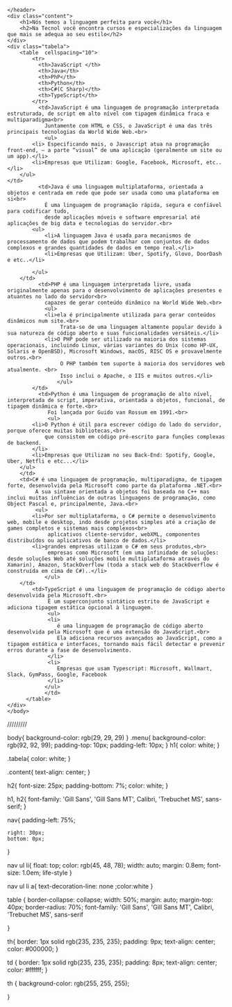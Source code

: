 <!DOCTYPE html>
<html lang="pt-br">
    <meta charset="UTF-8">
    <head>
        <title>Tecnol - Cursos</title>
        <link rel="stylesheet" href="styled.css">
    </head>
    <body>
     
    </header>
    <div class="content">
        <h1>Nós temos a linguagem perfeita para você</h1>
        <h2>Na Tecnol você encontra cursos e especializações da linguagem que mais se adequa ao seu estilo</h2>
    </div>
    <div class="tabela">
        <table  cellspacing="10">
            <tr>
              <th>JavaScript </th>
              <th>Java</th>
              <th>PhP</th>
              <th>Python</th>
              <th>C#(C Sharp)</th>
              <th>TypeScript</th>
            </tr>
              <td>JavaScript é uma linguagem de programação interpretada estruturada, de script em alto nível com tipagem dinâmica fraca e multiparadigma<br>
                Juntamente com HTML e CSS, o JavaScript é uma das três principais tecnologias da World Wide Web.<br>
                <ul>
            <li> Especificando mais, o Javascript atua na programação front-end, — a parte “visual” de uma aplicação (geralmente um site ou um app).</li>
            <li>Empresas que Utilizam: Google, Facebook, Microsoft, etc..</li>
        </ul>
    </td>
              <td>Java é uma linguagem multiplataforma, orientada a objetos e centrada em rede que pode ser usada como uma plataforma em si<br>
                É uma linguagem de programação rápida, segura e confiável para codificar tudo, 
                desde aplicações móveis e software empresarial até aplicações de big data e tecnologias do servidor.<br>
            <ul>
                <li>A linguagem Java é usada para mecanismos de processamento de dados que podem trabalhar com conjuntos de dados complexos e grandes quantidades de dados em tempo real.</li>
                <li>Empresas que Utilizam: Uber, Spotify, Glovo, DoorDash e etc..</li>
                
            </ul>
        </td>
              <td>PHP é uma linguagem interpretada livre, usada originalmente apenas para o desenvolvimento de aplicações presentes e atuantes no lado do servidor<br>
                capazes de gerar conteúdo dinâmico na World Wide Web.<br>
                <ul>
                <li>ela é principalmente utilizada para gerar conteúdos dinâmicos num site.<br>
                     Trata-se de uma linguagem altamente popular devido à sua natureza de código aberto e suas funcionalidades versáteis.</li>
                <li>O PHP pode ser utilizado na maioria dos sistemas operacionais, incluindo Linux, várias variantes do Unix (como HP-UX, Solaris e OpenBSD), Microsoft Windows, macOS, RISC OS e provavelmente outros.<br>
                     O PHP também tem suporte à maioria dos servidores web atualmente. <br>
                     Isso inclui o Apache, o IIS e muitos outros.</li>
                    </ul>
            </td>
              <td>Python é uma linguagem de programação de alto nível, interpretada de script, imperativa, orientada a objetos, funcional, de tipagem dinâmica e forte.<br>
                 Foi lançada por Guido van Rossum em 1991.<br>
                 <ul>
            <li>O Python é útil para escrever código do lado do servidor, porque oferece muitas bibliotecas,<br>
                que consistem em código pré-escrito para funções complexas de backend.
            </li>
            <li>Empresas que Utilizam no seu Back-End: Spotify, Google, Uber, Netfli e etc...</li>
        </ul>
        </td>
        <td>C# é uma linguagem de programação, multiparadigma, de tipagem forte, desenvolvida pela Microsoft como parte da plataforma .NET.<br>
             A sua sintaxe orientada a objetos foi baseada no C++ mas inclui muitas influências de outras linguagens de programação, como Object Pascal e, principalmente, Java.<br>
             <ul>
            <li>Por ser multiplataforma, o C# permite o desenvolvimento web, mobile e desktop, indo desde projetos simples até a criação de games completos e sistemas mais complexos<br>
                 aplicativos cliente-servidor, webXML, componentes distribuídos ou aplicativos de banco de dados.</li>
            <li>grandes empresas utilizam o C# em seus produtos,<br>
                 empresas como Microsoft (em uma infinidade de soluções: desde soluções Web até soluções mobile multiplataforma através do Xamarin), Amazon, StackOverflow (toda a stack web do StackOverflow é construída em cima de C#)..</li>
                </ul>
        </td>
            <td>TypeScript é uma linguagem de programação de código aberto desenvolvida pela Microsoft.<br>
                 É um superconjunto sintático estrito de JavaScript e adiciona tipagem estática opcional à linguagem.
                 <ul>
                 <li>
                    é uma linguagem de programação de código aberto desenvolvida pela Microsoft que é uma extensão do JavaScript.<br>
                    Ela adiciona recursos avançados ao JavaScript, como a tipagem estática e interfaces, tornando mais fácil detectar e prevenir erros durante a fase de desenvolvimento.
                 </li>
                 <li>
                    Empresas que usam Typescript: Microsoft, Wallmart, Slack, GymPass, Google, Facebook
                 </li>
                </ul>
                </td>
          </table>
    </div>
    </body>
</html>

/////////


body{
    background-color: rgb(29, 29, 29)
}
.menu{
    background-color: rgb(92, 92, 99);
    padding-top: 10px;
    padding-left: 10px;
}
h1{
    color: white;
}


.tabela{
    color: white;
}

.content{
    text-align: center;
}

h2{
    font-size: 25px;
    padding-bottom: 7%;
    color: white;
}

h1, h2{
    font-family: 'Gill Sans', 'Gill Sans MT', Calibri, 'Trebuchet MS', sans-serif;
}

nav{
  padding-left: 75%;
  
    right: 30px; 
    bottom: 0px;
}

nav ul li{
    float: top; 
    color: rgb(45, 48, 78); 
    width: auto; 
    margin: 0.8em; 
    font-size: 1.0em; life-style
}

nav ul li a{
    text-decoration-line: none ;color:white
}

table {
    border-collapse: collapse;
    width: 50%;
    margin: auto;
    margin-top: 40px;
    border-radius: 70%;
    font-family: 'Gill Sans', 'Gill Sans MT', Calibri, 'Trebuchet MS', sans-serif
    
  }
  
  
  th{
    border: 1px solid rgb(235, 235, 235);
    padding: 9px;
    text-align: center;
    color: #000000;
  }
  
   td {
    border: 1px solid rgb(235, 235, 235);
    padding: 8px;
    text-align: center;
    color: #ffffff;
  }
  
  th {
    background-color: rgb(255, 255, 255);
  
  }

  
